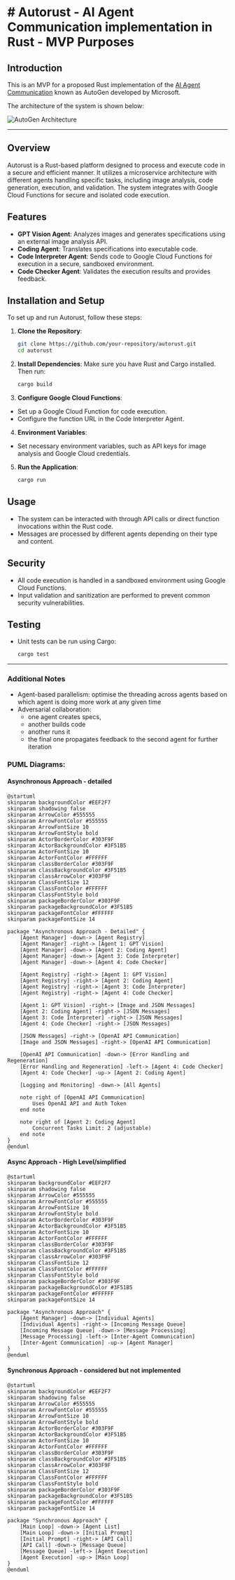 # # Autorust - AI Agent Communication implementation in Rust - MVP Purposes

## Introduction

This is an MVP for a proposed Rust implementation of the [AI Agent Communication](https://github.com/microsoft/autogen) known as AutoGen developed by Microsoft.

The architecture of the system is shown below:

![AutoGen Architecture](./async-advanced.png)

---

## Overview

Autorust is a Rust-based platform designed to process and execute code in a secure and efficient manner. It utilizes a microservice architecture with different agents handling specific tasks, including image analysis, code generation, execution, and validation. The system integrates with Google Cloud Functions for secure and isolated code execution.

## Features

- **GPT Vision Agent**: Analyzes images and generates specifications using an external image analysis API.
- **Coding Agent**: Translates specifications into executable code.
- **Code Interpreter Agent**: Sends code to Google Cloud Functions for execution in a secure, sandboxed environment.
- **Code Checker Agent**: Validates the execution results and provides feedback.

## Installation and Setup

To set up and run Autorust, follow these steps:

1. **Clone the Repository**:
   ```bash
   git clone https://github.com/your-repository/autorust.git
   cd autorust
   ```

2. **Install Dependencies**:
   Make sure you have Rust and Cargo installed. Then run:
   ```bash
   cargo build
   ```

3. **Configure Google Cloud Functions**:
  - Set up a Google Cloud Function for code execution.
  - Configure the function URL in the Code Interpreter Agent.

4. **Environment Variables**:
  - Set necessary environment variables, such as API keys for image analysis and Google Cloud credentials.

5. **Run the Application**:
   ```bash
   cargo run
   ```

## Usage

- The system can be interacted with through API calls or direct function invocations within the Rust code.
- Messages are processed by different agents depending on their type and content.

## Security

- All code execution is handled in a sandboxed environment using Google Cloud Functions.
- Input validation and sanitization are performed to prevent common security vulnerabilities.

## Testing

- Unit tests can be run using Cargo:
  ```bash
  cargo test
  ```


---

### Additional Notes
- Agent-based parallelism: optimise the threading across agents based on which agent is doing more work at any given time
- Adversarial collaboration:
  - one agent creates specs,
  - another builds code
  - another runs it
  - the final one propagates feedback to the second agent for further iteration

### PUML Diagrams:

#### Asynchronous Approach - detailed
```PUML
@startuml
skinparam backgroundColor #EEF2F7
skinparam shadowing false
skinparam ArrowColor #555555
skinparam ArrowFontColor #555555
skinparam ArrowFontSize 10
skinparam ArrowFontStyle bold
skinparam ActorBorderColor #303F9F
skinparam ActorBackgroundColor #3F51B5
skinparam ActorFontSize 10
skinparam ActorFontColor #FFFFFF
skinparam classBorderColor #303F9F
skinparam classBackgroundColor #3F51B5
skinparam classArrowColor #303F9F
skinparam ClassFontSize 12
skinparam ClassFontColor #FFFFFF
skinparam ClassFontStyle bold
skinparam packageBorderColor #303F9F
skinparam packageBackgroundColor #3F51B5
skinparam packageFontColor #FFFFFF
skinparam packageFontSize 14

package "Asynchronous Approach - Detailed" {
    [Agent Manager] -down-> [Agent Registry]
    [Agent Manager] -right-> [Agent 1: GPT Vision]
    [Agent Manager] -down-> [Agent 2: Coding Agent]
    [Agent Manager] -down-> [Agent 3: Code Interpreter]
    [Agent Manager] -down-> [Agent 4: Code Checker]

    [Agent Registry] -right-> [Agent 1: GPT Vision]
    [Agent Registry] -right-> [Agent 2: Coding Agent]
    [Agent Registry] -right-> [Agent 3: Code Interpreter]
    [Agent Registry] -right-> [Agent 4: Code Checker]

    [Agent 1: GPT Vision] -right-> [Image and JSON Messages]
    [Agent 2: Coding Agent] -right-> [JSON Messages]
    [Agent 3: Code Interpreter] -right-> [JSON Messages]
    [Agent 4: Code Checker] -right-> [JSON Messages]

    [JSON Messages] -right-> [OpenAI API Communication]
    [Image and JSON Messages] -right-> [OpenAI API Communication]

    [OpenAI API Communication] -down-> [Error Handling and Regeneration]
    [Error Handling and Regeneration] -left-> [Agent 4: Code Checker]
    [Agent 4: Code Checker] -up-> [Agent 2: Coding Agent]

    [Logging and Monitoring] -down-> [All Agents]

    note right of [OpenAI API Communication]
        Uses OpenAI API and Auth Token
    end note

    note right of [Agent 2: Coding Agent]
        Concurrent Tasks Limit: 2 (adjustable)
    end note
}
@enduml
```
#### Async Approach - High Level/simplified
```PUML
@startuml
skinparam backgroundColor #EEF2F7
skinparam shadowing false
skinparam ArrowColor #555555
skinparam ArrowFontColor #555555
skinparam ArrowFontSize 10
skinparam ArrowFontStyle bold
skinparam ActorBorderColor #303F9F
skinparam ActorBackgroundColor #3F51B5
skinparam ActorFontSize 10
skinparam ActorFontColor #FFFFFF
skinparam classBorderColor #303F9F
skinparam classBackgroundColor #3F51B5
skinparam classArrowColor #303F9F
skinparam ClassFontSize 12
skinparam ClassFontColor #FFFFFF
skinparam ClassFontStyle bold
skinparam packageBorderColor #303F9F
skinparam packageBackgroundColor #3F51B5
skinparam packageFontColor #FFFFFF
skinparam packageFontSize 14

package "Asynchronous Approach" {
    [Agent Manager] -down-> [Individual Agents]
    [Individual Agents] -right-> [Incoming Message Queue]
    [Incoming Message Queue] -down-> [Message Processing]
    [Message Processing] -left-> [Inter-Agent Communication]
    [Inter-Agent Communication] -up-> [Agent Manager]
}
@enduml
```

#### Synchronous Approach - considered but not implemented
```PUML
@startuml
skinparam backgroundColor #EEF2F7
skinparam shadowing false
skinparam ArrowColor #555555
skinparam ArrowFontColor #555555
skinparam ArrowFontSize 10
skinparam ArrowFontStyle bold
skinparam ActorBorderColor #303F9F
skinparam ActorBackgroundColor #3F51B5
skinparam ActorFontSize 10
skinparam ActorFontColor #FFFFFF
skinparam classBorderColor #303F9F
skinparam classBackgroundColor #3F51B5
skinparam classArrowColor #303F9F
skinparam ClassFontSize 12
skinparam ClassFontColor #FFFFFF
skinparam ClassFontStyle bold
skinparam packageBorderColor #303F9F
skinparam packageBackgroundColor #3F51B5
skinparam packageFontColor #FFFFFF
skinparam packageFontSize 14

package "Synchronous Approach" {
    [Main Loop] -down-> [Agent List]
    [Main Loop] -down-> [Initial Prompt]
    [Initial Prompt] -right-> [API Call]
    [API Call] -down-> [Message Queue]
    [Message Queue] -left-> [Agent Execution]
    [Agent Execution] -up-> [Main Loop]
}
@enduml
```

